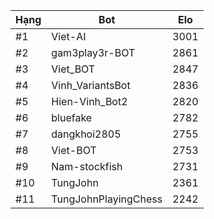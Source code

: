 Hạng|Bot|Elo
---|---|---
#1|Viet-AI|3001
#2|gam3play3r-BOT|2861
#3|Viet_BOT|2847
#4|Vinh_VariantsBot|2836
#5|Hien-Vinh_Bot2|2820
#6|bluefake|2782
#7|dangkhoi2805|2755
#8|Viet-BOT|2753
#9|Nam-stockfish|2731
#10|TungJohn|2361
#11|TungJohnPlayingChess|2242
